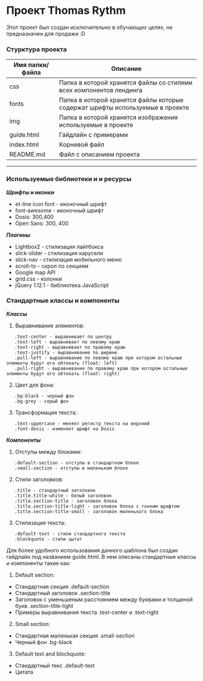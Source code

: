 # Проект Thomas Rythm   

Этот проект был создан исключительно в обучающих целях, не предназначен для продажи :D

### Стурктура проекта

Имя папки/файла | Описание
----------------| ---------------------
css             | Папка в которой хранятся файлы со стилями всех компонентов лендинга
fonts           | Папка в которой хранятся файлы которые содержат шрифты используемые в проекте
img             | Папка в которой хранятся изображения используемые в проекте
guide.html      | Гайдлайн с примерами
index.html      | Корневой файл
README.md       | Файл с описанием проекта
---

### Используемые библиотеки и и ресурсы

***Шрифты и иконки***

* et-line icon font - иконочный шрифт
* font-awesome - иконочный шрифт
* Dosis: 300,400
* Open Sans: 300, 400

***Плагины***
* Lightbox2 - стилизация лайтбокса
* slick-slider - стилизация карусели
* slick-nav - стилизация мобильного меню
* scroll-to - скрол по секциям
* Google map API
* grid.css - колонки
* jQuery 1.12.1 - библиотека JavaScript

### Стандартные классы и компоненты

***Классы***
1. Выравнивание элементов:

```
   .text-center - выравнивает по центру
   .text-left - выравнивает по левому краю
   .text-right - выравнивает по правому краю
   .text-justify - выравнивание по ширине
   .pull-left - выравнивание по левому краю при котором остальные элементы будут его обтекать (float: left)
   .pull-right - выравнивание по правому краю при котором остальные элементы будут его обтекать (float: right)
```
2. Цвет для фона:
```
   .bg-black - черный фон
   .bg-grey - серый фон
```
3. Трансформация текста:

```
   .text-uppercase - меняет регистр текста на верхний
   .font-dosis - изменяет шрифт на Dosis
```

***Компоненты***
1. Отступы между блоками:
```
   .default-section - отступы в стандартном блоке
   .small-section - отступы в маленьком блоке
```
2. Стили заголовков:
```
   .title - стандартный заголовок
   .title.title-white - белый заголовок
   .title.section-title - заголовок блока
   .title.section-title-light - заголовок блока с тонким шрифтом
   .title.section-title-small - заголовок маленького блока
```
3. Стилизация текста:
```
   .default-text - стили стандартного текста
   .blockquote - стили цытат 
```

Для более удобного использования данного шаблона был создан гайдлайн под названием guide.html. В нем описаны стандартные классы и компоненты такие как:

1. Default section:
  * Стандартная секция .default-section
  * Стандартный заголовок .section-title
  * Заголовок с уменьшеным расстоянием между буквами и толщиной букв .section-title-light
  * Примеры выравнивания текста .text-center и .text-right
2. Small section:      
  * Стандартная маленькая секция .small-section
  * Черный фон .bg-black
3. Default text and blockquote:
  * Стандартный текс .default-text
  * Цитата <blockquote class="blockquote"></blockquote>

                    